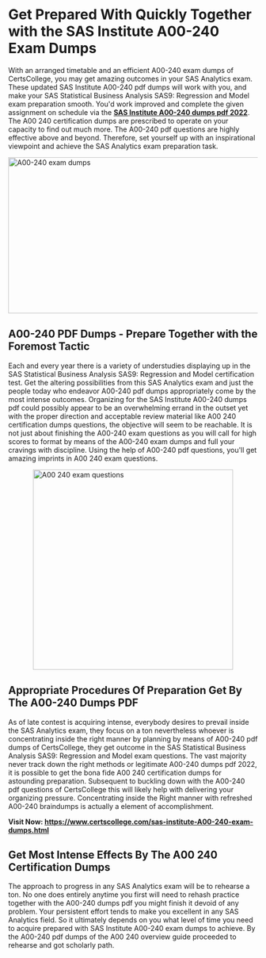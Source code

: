 <h1><strong>Get Prepared With Quickly Together with the SAS Institute A00-240 Exam Dumps&nbsp;</strong></h1>
<p><span style="font-weight: 400;">With an arranged timetable and an efficient  A00-240 exam dumps of CertsCollege, you may get amazing outcomes in your SAS Analytics exam. These updated SAS Institute A00-240 pdf dumps will work with you, and make your SAS Statistical Business Analysis SAS9: Regression and Model exam preparation smooth. You'd work improved and complete the given assignment on schedule via the <strong><a href="https://www.certscollege.com/sas-institute-A00-240-exam-dumps.html">SAS Institute A00-240 dumps pdf 2022</a></strong>. The A00 240 certification dumps are prescribed to operate on your capacity to find out much more. The  A00-240 pdf questions are highly effective above and beyond. Therefore, set yourself up with an inspirational viewpoint and achieve the SAS Analytics exam preparation task.&nbsp;</span></p>
<p><span style="font-weight: 400;"><img style="display: block; margin-left: auto; margin-right: auto;" src="https://i.ibb.co/CPDK3ps/Yellow-and-Blue-Initiative-Blog-Banner.png" alt="A00-240 exam dumps" width="559" height="315" /></span></p>
<h2><strong>A00-240 PDF Dumps - Prepare Together with the Foremost Tactic</strong></h2>
<p><span style="font-weight: 400;">Each and every year there is a variety of understudies displaying up in the SAS Statistical Business Analysis SAS9: Regression and Model certification test. Get the altering possibilities from this SAS Analytics exam and just the people today who endeavor A00-240 pdf dumps appropriately come by the most intense outcomes. Organizing for the SAS Institute A00-240 dumps pdf could possibly appear to be an overwhelming errand in the outset yet with the proper direction and acceptable review material like A00 240 certification dumps questions, the objective will seem to be reachable. It is not just about finishing the A00-240 exam questions as you will call for high scores to format by means of the A00-240 exam dumps and full your cravings with discipline. Using the help of A00-240 pdf questions, you'll get amazing imprints in A00 240 exam questions.</span></p>
<p><span style="font-weight: 400;"><a href="https://tinyurl.com/y99kgt85"><img style="display: block; margin-left: auto; margin-right: auto;" src="https://i.ibb.co/9tMrhdY/Teacher-Appreciation-Invitation.png" alt="A00 240 exam questions " width="404" height="404" /></a></span></p>
<h2><strong>Appropriate Procedures Of Preparation Get By The A00-240 Dumps PDF</strong></h2>
<p><span style="font-weight: 400;">As of late contest is acquiring intense, everybody desires to prevail inside the SAS Analytics exam, they focus on a ton nevertheless whoever is concentrating inside the right manner by planning by means of A00-240 pdf dumps of CertsCollege, they get outcome in the SAS Statistical Business Analysis SAS9: Regression and Model exam questions. The vast majority never track down the right methods or legitimate A00-240 dumps pdf 2022, it is possible to get the bona fide A00 240 certification dumps for astounding preparation. Subsequent to buckling down with the  A00-240 pdf questions of CertsCollege this will likely help with delivering your organizing pressure. Concentrating inside the Right manner with refreshed A00-240 braindumps is actually a element of accomplishment.</span></p>
<p><span style="font-weight: 400;"><strong>Visit Now: <a href="https://www.certscollege.com/sas-institute-A00-240-exam-dumps.html">https://www.certscollege.com/sas-institute-A00-240-exam-dumps.html</a></strong></span></p>
<h2><strong>Get Most Intense Effects By The A00 240 Certification Dumps</strong></h2>
<p><span style="font-weight: 400;">The approach to progress in any SAS Analytics exam will be to rehearse a ton. No one does entirely anytime you first will need to rehash practice together with the A00-240 dumps pdf you might finish it devoid of any problem. Your persistent effort tends to make you excellent in any SAS Analytics field. So it ultimately depends on you what level of time you need to acquire prepared with SAS Institute A00-240 exam dumps to achieve. By the A00-240 pdf dumps of the A00 240 overview guide proceeded to rehearse and got scholarly path.</span></p>
